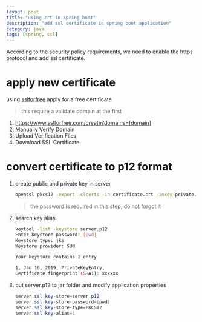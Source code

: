 ```yaml
---
layout: post
title: "using crt in spring boot"
description: "add ssl certificate in spring boot application"
category: java
tags: [spring, ssl]
---
```


According to the security policy requirements, we need to enable the https protocol and add ssl certificate.

# apply new certificate

using [sslforfree](https://www.sslforfree.com/) apply for a free certificate

> this require a validate domain at the first

1. https://www.sslforfree.com/create?domains=[domain]
2. Manually Verify Domain
3. Upload Verification Files
4. Download SSL Certificate


# convert certificate to p12 format

1. create public and private key in server

    ```bash
    openssl pkcs12 -export -clcerts -in certificate.crt -inkey private.key -out server.p12
    ```
    
    > the password is required in this step, do not forgot it

2. search key alias

    ```bash
    keytool -list -keystore server.p12
    Enter keystore password: [pwd]
    Keystore type: jks
    Keystore provider: SUN
    
    Your keystore contains 1 entry
    
    1, Jan 16, 2019, PrivateKeyEntry,
    Certificate fingerprint (SHA1): xxxxxx
    ```

3. put server.p12 to jar folder and modify application.properties

    ```java
    server.ssl.key-store=server.p12
    server.ssl.key-store-password=[pwd]
    server.ssl.key-store-type=PKCS12
    server.ssl.key-alias=1
    ```